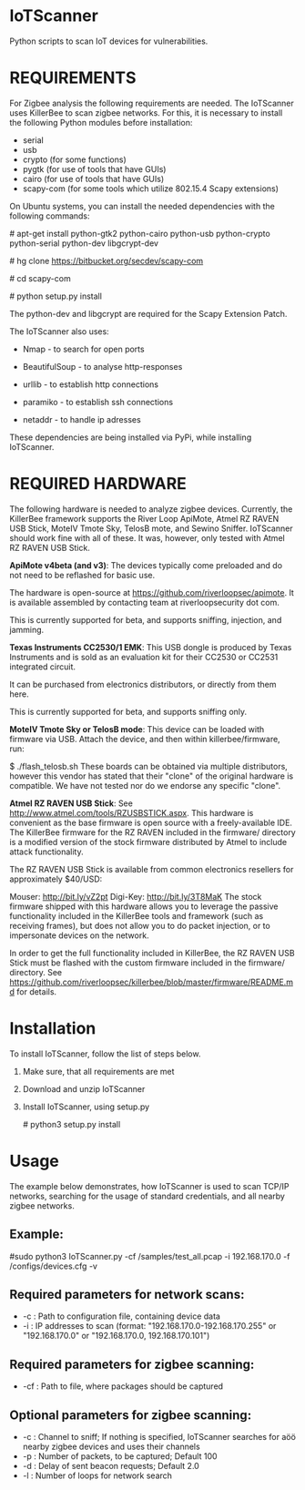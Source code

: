 # IoTScanner
Python scripts to scan IoT devices for vulnerabilities.


# REQUIREMENTS
For Zigbee analysis the following requirements are needed. 
The IoTScanner uses KillerBee to scan zigbee networks.
For this, it is necessary to install the following Python modules before installation:

- serial
- usb
- crypto (for some functions)
- pygtk (for use of tools that have GUIs)
- cairo (for use of tools that have GUIs)
-  scapy-com (for some tools which utilize 802.15.4 Scapy extensions)

On Ubuntu systems, you can install the needed dependencies with the following commands:

\# apt-get install python-gtk2 python-cairo python-usb python-crypto python-serial python-dev libgcrypt-dev

\# hg clone https://bitbucket.org/secdev/scapy-com

\# cd scapy-com

\# python setup.py install

The python-dev and libgcrypt are required for the Scapy Extension Patch.

The IoTScanner also uses:

- Nmap - to search for open ports

- BeautifulSoup - to analyse http-responses

- urllib - to establish http connections

- paramiko - to establish ssh connections

- netaddr - to handle ip adresses

These dependencies are being installed via PyPi, while installing IoTScanner.


# REQUIRED HARDWARE
The following hardware is needed to analyze zigbee devices.
Currently, the KillerBee framework supports the River Loop ApiMote, Atmel RZ RAVEN USB Stick, MoteIV Tmote Sky, TelosB mote, and Sewino Sniffer.
IoTScanner should work fine with all of these. It was, however, only tested with Atmel RZ RAVEN USB Stick. 

**ApiMote v4beta (and v3)**:
The devices typically come preloaded and do not need to be reflashed for basic use.

The hardware is open-source at https://github.com/riverloopsec/apimote. It is available assembled by contacting team at riverloopsecurity dot com.

This is currently supported for beta, and supports sniffing, injection, and jamming.

**Texas Instruments CC2530/1 EMK**:
This USB dongle is produced by Texas Instruments and is sold as an evaluation kit for their CC2530 or CC2531 integrated circuit.

It can be purchased from electronics distributors, or directly from them here.

This is currently supported for beta, and supports sniffing only.

**MoteIV Tmote Sky or TelosB mode**:
This device can be loaded with firmware via USB. Attach the device, and then within killerbee/firmware, run:

$ ./flash_telosb.sh
These boards can be obtained via multiple distributors, however this vendor has stated that their "clone" of the original hardware is compatible. We have not tested nor do we endorse any specific "clone".

**Atmel RZ RAVEN USB Stick**:
See http://www.atmel.com/tools/RZUSBSTICK.aspx. This hardware is convenient as the base firmware is open source with a freely-available IDE. The KillerBee firmware for the RZ RAVEN included in the firmware/ directory is a modified version of the stock firmware distributed by Atmel to include attack functionality.

The RZ RAVEN USB Stick is available from common electronics resellers for approximately $40/USD:

Mouser: http://bit.ly/vZ2pt
Digi-Key: http://bit.ly/3T8MaK
The stock firmware shipped with this hardware allows you to leverage the passive functionality included in the KillerBee tools and framework (such as receiving frames), but does not allow you to do packet injection, or to impersonate devices on the network.

In order to get the full functionality included in KillerBee, the RZ RAVEN USB Stick must be flashed with the custom firmware included in the firmware/ directory. See https://github.com/riverloopsec/killerbee/blob/master/firmware/README.md for details.

# Installation

To install IoTScanner, follow the list of steps below.

1. Make sure, that all requirements are met
2. Download and unzip IoTScanner
3. Install IoTScanner, using setup.py
    
    \# python3 setup.py install

# Usage

The example below demonstrates, how IoTScanner is used to scan TCP/IP networks, searching for the usage of standard credentials, and all nearby zigbee networks.


Example:
-
\#sudo python3 IoTScanner.py -cf /samples/test_all.pcap -i 192.168.170.0 -f /configs/devices.cfg -v

Required parameters for network scans:
-
- -c : Path to configuration file, containing device data
- -i : IP addresses to scan (format: "192.168.170.0-192.168.170.255" or "192.168.170.0" or "192.168.170.0, 192.168.170.101")

Required parameters for zigbee scanning:
-
- -cf : Path to file, where packages should be captured

Optional parameters for zigbee scanning:
-
- -c : Channel to sniff; If nothing is specified, IoTScanner searches for aöö nearby zigbee devices and uses their channels
- -p : Number of packets, to be captured; Default 100
- -d : Delay of sent beacon requests; Default 2.0
- -l : Number of loops for network search





